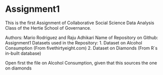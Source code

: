 # Assignment1

This is the first Assignment of Collaborative Social Science Data Analysis Class of the Hertie School of Governance. 

Authors: Mario Rodriguez and Raju Adhikari
Name of Repository on Github: Assignment1
Datasets used in the Repository: 1. Dataset on Alcohol Consumption (From fivethirtyeight.com)
                                 2. Dataset on Diamonds (From R´s in-built database)
                                 
Open first the file on Alcohol Consumption, given that this sources the one on diamonds
